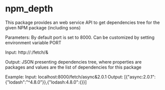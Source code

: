# npm_depth

This package provides an web service API to get dependencies tree for the given NPM package (including sons)

Parameters:
By default port is set to 8000. Can be customized by setting environment variable PORT

Input:
http://<IP>:<port>/fetch/<package>&<version>

Output:
JSON presenting dependencies tree, where properties are packages and values are the list of dependencies for this package

Example:
Input: localhost:8000/fetch/async&2.0.1
Output: [{"async:2.0.1":{"lodash":"^4.8.0"}},{"lodash:4.8.0":{}}]
